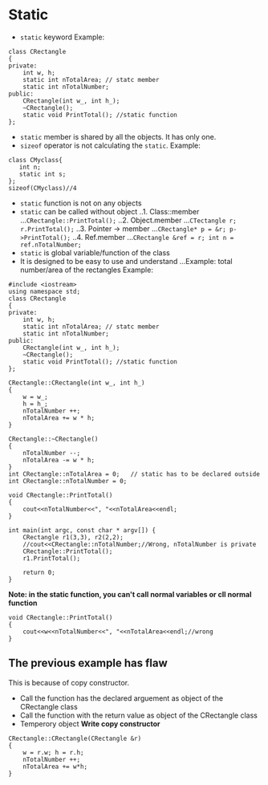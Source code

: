 # Static
* `static` keyword
Example:
```
class CRectangle
{
private:
    int w, h;
    static int nTotalArea; // statc member
    static int nTotalNumber;
public:
    CRectangle(int w_, int h_);
    ~CRectangle();
    static void PrintTotal(); //static function
};
```
* `static` member is shared by all the objects. It has only one.
* `sizeof` operator is not calculating the `static`.
Example:
```
class CMyclass{
   int n;
   static int s;
};
sizeof(CMyclass)//4
```
* `static` function is not on any objects
* `static` can be called without object
..1. Class::member
...`CRectangle::PrintTotal();`
..2. Object.member
...`CTectangle r; r.PrintTotal();`
..3. Pointer -> member
...`CRectangle* p = &r; p->PrintTotal();`
..4. Ref.member
...`CRectangle &ref = r; int n = ref.nTotalNumber;`
* `static` is global variable/function of the class
* It is designed to be easy to use and understand
...Example: total number/area of the rectangles
Example:
```
#include <iostream>
using namespace std;
class CRectangle
{
private:
    int w, h;
    static int nTotalArea; // statc member
    static int nTotalNumber;
public:
    CRectangle(int w_, int h_);
    ~CRectangle();
    static void PrintTotal(); //static function
};

CRectangle::CRectangle(int w_, int h_)
{
    w = w_;
    h = h_;
    nTotalNumber ++;
    nTotalArea += w * h;
}

CRectangle::~CRectangle()
{
    nTotalNumber --;
    nTotalArea -= w * h;
}
int CRectangle::nTotalArea = 0;   // static has to be declared outside
int CRectangle::nTotalNumber = 0;

void CRectangle::PrintTotal()
{
    cout<<nTotalNumber<<", "<<nTotalArea<<endl;
}

int main(int argc, const char * argv[]) {
    CRectangle r1(3,3), r2(2,2);
    //cout<<CRectangle::nTotalNumber;//Wrong, nTotalNumber is private
    CRectangle::PrintTotal();
    r1.PrintTotal();
    
    return 0;
}
```
**Note: in the static function, you can't call normal variables or cll normal function**
```
void CRectangle::PrintTotal()
{
    cout<<w<<nTotalNumber<<", "<<nTotalArea<<endl;//wrong
}
```
## The previous example has flaw
This is because of copy constructor.
* Call the function has the declared arguement as object of the CRectangle class
* Call the function with the return value as object of the CRectangle class
* Temperory object
**Write copy constructor**
```
CRectangle::CRectangle(CRectangle &r)
{
    w = r.w; h = r.h;
    nTotalNumber ++;
    nTotalArea += w*h;
}
```
